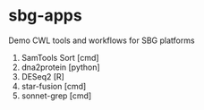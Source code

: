# sbg-apps
Demo CWL tools and workflows for SBG platforms

1. SamTools Sort [cmd]
2. dna2protein [python]
3. DESeq2 [R]
4. star-fusion [cmd]
5. sonnet-grep [cmd]
